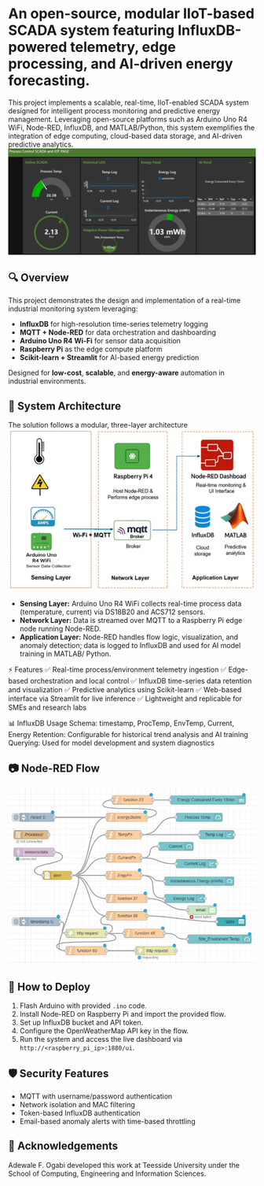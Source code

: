 # An open-source, modular IIoT-based SCADA system featuring InfluxDB-powered telemetry, edge processing, and AI-driven energy forecasting.

This project implements a scalable, real-time, IIoT-enabled SCADA system designed for intelligent process monitoring and predictive energy management. Leveraging open-source platforms such as Arduino Uno R4 WiFi, Node-RED, InfluxDB, and MATLAB/Python, this system exemplifies the integration of edge computing, cloud-based data storage, and AI-driven predictive analytics. 
![Node-RED Flow and Dashboard](noderedui.png)

## 🔍 Overview

This project demonstrates the design and implementation of a real-time industrial monitoring system leveraging:

- **InfluxDB** for high-resolution time-series telemetry logging  
- **MQTT + Node-RED** for data orchestration and dashboarding  
- **Arduino Uno R4 Wi-Fi** for sensor data acquisition  
- **Raspberry Pi** as the edge compute platform  
- **Scikit-learn + Streamlit** for AI-based energy prediction  

Designed for **low-cost**, **scalable**, and **energy-aware** automation in industrial environments.

## 🔧 System Architecture

The solution follows a modular, three-layer architecture 
![Node-RED Flow and Dashboard](System.jpg)
- **Sensing Layer:** Arduino Uno R4 WiFi collects real-time process data (temperature, current) via DS18B20 and ACS712 sensors.
- **Network Layer:** Data is streamed over MQTT to a Raspberry Pi edge node running Node-RED.
- **Application Layer:** Node-RED handles flow logic, visualization, and anomaly detection; data is logged to InfluxDB and used for AI model training in MATLAB/ Python.

⚡ Features
✅ Real-time process/environment telemetry ingestion
✅ Edge-based orchestration and local control
✅ InfluxDB time-series data retention and visualization
✅ Predictive analytics using Scikit-learn
✅ Web-based interface via Streamlit for live inference
✅ Lightweight and replicable for SMEs and research labs

📊 InfluxDB Usage
Schema: timestamp, ProcTemp, EnvTemp, Current, Energy
Retention: Configurable for historical trend analysis and AI training
Querying: Used for model development and system diagnostics

## 📷 Node-RED Flow

![Node-RED Flow and Dashboard](noderedflow.png)

## 🚀 How to Deploy

1. Flash Arduino with provided `.ino` code.
2. Install Node-RED on Raspberry Pi and import the provided flow.
3. Set up InfluxDB bucket and API token.
4. Configure the OpenWeatherMap API key in the flow.
5. Run the system and access the live dashboard via `http://<raspberry_pi_ip>:1880/ui`.

## 🛡️ Security Features

- MQTT with username/password authentication
- Network isolation and MAC filtering
- Token-based InfluxDB authentication
- Email-based anomaly alerts with time-based throttling

## 🤝 Acknowledgements

Adewale F. Ogabi developed this work at Teesside University under the School of Computing, Engineering and Information Sciences.
